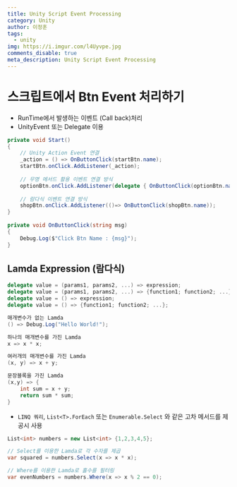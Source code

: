 ```yaml
---
title: Unity Script Event Processing
category: Unity
author: 이정훈
tags:
  - unity
img: https://i.imgur.com/l4Uyvpe.jpg
comments_disable: true
meta_description: Unity Script Event Processing
---
```

# 스크립트에서 Btn Event 처리하기
- RunTime에서 발생하는 이벤트 (Call back)처리
- UnityEvent 또는 Delegate 이용

```csharp
private void Start()  
{  
	// Unity Action Event 연결  
	_action = () => OnButtonClick(startBtn.name);  
	startBtn.onClick.AddListener(_action);  
	  
	// 무명 메서드 활용 이벤트 연결 방식  
	optionBtn.onClick.AddListener(delegate { OnButtonClick(optionBtn.name);});  
	  
	// 람다식 이벤트 연결 방식  
	shopBtn.onClick.AddListener(()=> OnButtonClick(shopBtn.name));  
}  
  
private void OnButtonClick(string msg)  
{  
	Debug.Log($"Click Btn Name : {msg}");  
}
```

## Lamda Expression (람다식)
```csharp
delegate value = (params1, params2, ...) => expression;
delegate value = (params1, params2, ...) => {function1; function2; ...};
delegate value = () => expression;
delegate value = () => {function1; function2; ...};
```

```csharp
매개변수가 없는 Lamda
() => Debug.Log("Hello World!");

하나의 매개변수를 가진 Lamda
x => x * x;

여러개의 매개변수를 가진 Lamda
(x, y) => x + y;

문장블록을 가진 Lamda
(x,y) => {
	int sum = x + y;
	return sum * sum;
}
```

- `LINQ 쿼리`, `List<T>.ForEach` 또는 `Enumerable.Select` 와 같은 고차 메서드를 제공시 사용

```csharp
List<int> numbers = new List<int> {1,2,3,4,5};

// Select를 이용한 Lamda로 각 수자를 제곱
var squared = numbers.Select(x => x * x);

// Where를 이용한 Lamda로 홀수를 필터링
var evenNumbers = numbers.Where(x => x % 2 == 0);
```